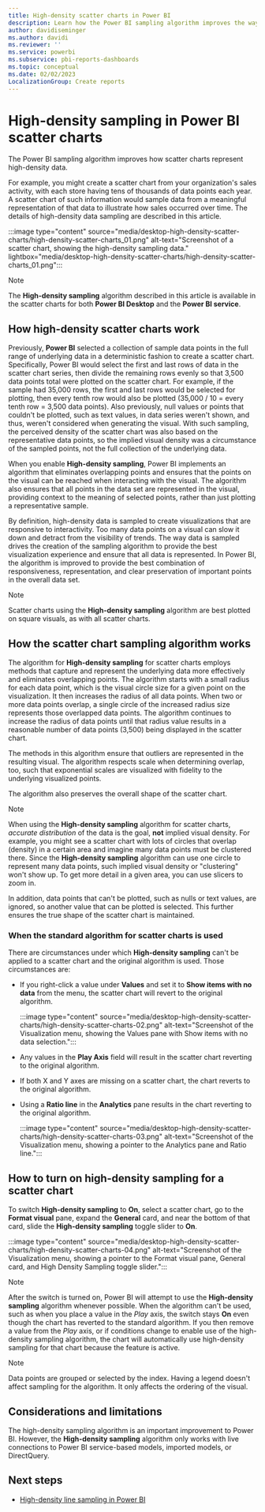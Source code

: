 ```yaml
---
title: High-density scatter charts in Power BI
description: Learn how the Power BI sampling algorithm improves the way scatter charts represent high-density data.
author: davidiseminger
ms.author: davidi
ms.reviewer: ''
ms.service: powerbi
ms.subservice: pbi-reports-dashboards
ms.topic: conceptual
ms.date: 02/02/2023
LocalizationGroup: Create reports
---
```

# High-density sampling in Power BI scatter charts

The Power BI sampling algorithm improves how scatter charts represent high-density data.

For example, you might create a scatter chart from your organization's sales activity, with each store having tens of thousands of data points each year. A scatter chart of such information would sample data from a meaningful representation of that data to illustrate how sales occurred over time. The details of high-density data sampling are described in this article.

:::image type="content" source="media/desktop-high-density-scatter-charts/high-density-scatter-charts_01.png" alt-text="Screenshot of a scatter chart, showing the high-density sampling data." lightbox="media/desktop-high-density-scatter-charts/high-density-scatter-charts_01.png":::

> [!NOTE]
> The **High-density sampling** algorithm described in this article is available in the scatter charts for both **Power BI Desktop** and the **Power BI service**.

## How high-density scatter charts work

Previously, **Power BI** selected a collection of sample data points in the full range of underlying data in a deterministic fashion to create a scatter chart. Specifically, Power BI would select the first and last rows of data in the scatter chart series, then divide the remaining rows evenly so that 3,500 data points total were plotted on the scatter chart. For example, if the sample had 35,000 rows, the first and last rows would be selected for plotting, then every tenth row would also be plotted (35,000 / 10 = every tenth row = 3,500 data points). Also previously, null values or points that couldn't be plotted, such as text values, in data series weren't shown, and thus, weren't considered when generating the visual. With such sampling, the perceived density of the scatter chart was also based on the representative data points, so the implied visual density was a circumstance of the sampled points, not the full collection of the underlying data.

When you enable **High-density sampling**, Power BI implements an algorithm that eliminates overlapping points and ensures that the points on the visual can be reached when interacting with the visual. The algorithm also ensures that all points in the data set are represented in the visual, providing context to the meaning of selected points, rather than just plotting a representative sample.

By definition, high-density data is sampled to create visualizations that are responsive to interactivity. Too many data points on a visual can slow it down and detract from the visibility of trends. The way data is sampled drives the creation of the sampling algorithm to provide the best visualization experience and ensure that all data is represented. In Power BI, the algorithm is improved to provide the best combination of responsiveness, representation, and clear preservation of important points in the overall data set.

> [!NOTE]
> Scatter charts using the **High-density sampling** algorithm are best plotted on square visuals, as with all scatter charts.

## How the scatter chart sampling algorithm works

The algorithm for **High-density sampling** for scatter charts employs methods that capture and represent the underlying data more effectively and eliminates overlapping points. The algorithm starts with a small radius for each data point, which is the visual circle size for a given point on the visualization. It then increases the radius of all data points. When two or more data points overlap, a single circle of the increased radius size represents those overlapped data points. The algorithm continues to increase the radius of data points until that radius value results in a reasonable number of data points (3,500) being displayed in the scatter chart.

The methods in this algorithm ensure that outliers are represented in the resulting visual. The algorithm respects scale when determining overlap, too, such that exponential scales are visualized with fidelity to the underlying visualized points.

The algorithm also preserves the overall shape of the scatter chart.

> [!NOTE]
> When using the **High-density sampling** algorithm for scatter charts, *accurate distribution* of the data is the goal, **not** implied visual density. For example, you might see a scatter chart with lots of circles that overlap (density) in a certain area and imagine many data points must be clustered there. Since the **High-density sampling** algorithm can use one circle to represent many data points, such implied visual density or "clustering" won't show up. To get more detail in a given area, you can use slicers to zoom in.

In addition, data points that can't be plotted, such as nulls or text values, are ignored, so another value that can be plotted is selected. This further ensures the true shape of the scatter chart is maintained.

### When the standard algorithm for scatter charts is used

There are circumstances under which **High-density sampling** can't be applied to a scatter chart and the original algorithm is used. Those circumstances are:

* If you right-click a value under **Values** and set it to **Show items with no data** from the menu, the scatter chart will revert to the original algorithm.

  :::image type="content" source="media/desktop-high-density-scatter-charts/high-density-scatter-charts-02.png" alt-text="Screenshot of the Visualization menu, showing the Values pane with Show items with no data selection.":::

* Any values in the **Play Axis** field will result in the scatter chart reverting to the original algorithm.
* If both X and Y axes are missing on a scatter chart, the chart reverts to the original algorithm.
* Using a **Ratio line** in the **Analytics** pane results in the chart reverting to the original algorithm.

  :::image type="content" source="media/desktop-high-density-scatter-charts/high-density-scatter-charts-03.png" alt-text="Screenshot of the Visualization menu, showing a pointer to the Analytics pane and Ratio line.":::

## How to turn on high-density sampling for a scatter chart

To switch **High-density sampling** to **On**, select a scatter chart, go to the **Format visual** pane, expand the **General** card, and near the bottom of that card, slide the **High-density sampling** toggle slider to **On**.

:::image type="content" source="media/desktop-high-density-scatter-charts/high-density-scatter-charts-04.png" alt-text="Screenshot of the Visualization menu, showing a pointer to the Format visual pane, General card, and High Density Sampling toggle slider.":::

> [!NOTE]
> After the switch is turned on, Power BI will attempt to use the **High-density sampling** algorithm whenever possible. When the algorithm can't be used, such as when you place a value in the *Play* axis, the switch stays **On** even though the chart has reverted to the standard algorithm. If you then remove a value from the *Play* axis, or if conditions change to enable use of the high-density sampling algorithm, the chart will automatically use high-density sampling for that chart because the feature is active.

> [!NOTE]
> Data points are grouped or selected by the index. Having a legend doesn't affect sampling for the algorithm. It only affects the ordering of the visual.

## Considerations and limitations

The high-density sampling algorithm is an important improvement to Power BI. However, the **High-density sampling** algorithm only works with live connections to Power BI service-based models, imported models, or DirectQuery.

## Next steps

* [High-density line sampling in Power BI](desktop-high-density-sampling.md)
